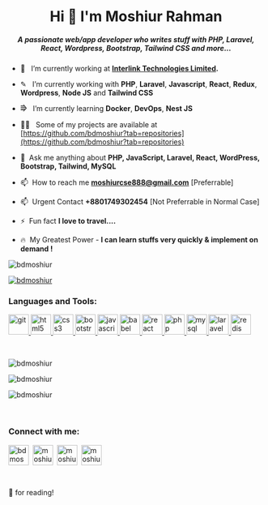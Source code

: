 <h1 align="center">Hi 👋 I'm Moshiur Rahman</h1>

<h5 align="center">A passionate web/app developer who writes stuff with PHP, Laravel, React, Wordpress, Bootstrap, Tailwind CSS and more...</h5>


- 🔭  &nbsp; I’m currently working at **[Interlink Technologies Limited](https://www.intertechbd.com/).**

- ✎ &nbsp; I’m currently working with  **PHP**, **Laravel**, **Javascript**, **React**, **Redux**, **Wordpress**, **Node JS** and **Tailwind CSS**

- ⭆  &nbsp; I’m currently learning **Docker**, **DevOps**, **Nest JS**

- 👨‍💻  &nbsp; Some of my projects are available at [https://github.com/bdmoshiur?tab=repositories](https://github.com/bdmoshiur?tab=repositories)

- 💬  &nbsp;Ask me anything about **PHP, JavaScript, Laravel, React, WordPress, Bootstrap, Tailwind, MySQL**

- 📫  &nbsp;How to reach me **moshiurcse888@gmail.com** [Preferrable]

- 📫  &nbsp;Urgent Contact **+8801749302454** [Not Preferrable in Normal Case]

- ⚡  &nbsp;Fun fact **I love to travel....**

- 🔥 &nbsp;My Greatest Power - **I can learn stuffs very quickly & implement on demand !**


<p align="left"> <img src="https://komarev.com/ghpvc/?username=bdmoshiur&label=Profile%20views&color=0e75b6&style=flat" alt="bdmoshiur" /> </p>

<p align="left"> <a href="https://github.com/ryo-ma/github-profile-trophy"><img src="https://github-profile-trophy.vercel.app/?username=bdmoshiur" alt="bdmoshiur" /></a> </p>

<h3 align="left">Languages and Tools:</h3>

<p align="left"><a href="https://git-scm.com/" target="_blank"> <img src="https://www.vectorlogo.zone/logos/git-scm/git-scm-icon.svg" alt="git" width="40" height="40"/> </a> <a href="https://www.w3.org/html/" target="_blank"> <img src="https://img.icons8.com/dusk/64/000000/html-5.png" alt="html5" width="40" height="40"/> </a><a href="https://www.w3schools.com/css/" target="_blank"> <img src="https://img.icons8.com/color/48/000000/css3.png" alt="css3" width="40" height="40"/> </a><a href="https://getbootstrap.com" target="_blank"> <img src="https://img.icons8.com/color/48/000000/bootstrap.png" alt="bootstrap" width="40" height="40"/> </a><a href="https://developer.mozilla.org/en-US/docs/Web/JavaScript" target="_blank"> <img src="https://img.icons8.com/color/48/000000/javascript.png" alt="javascript" width="40" height="40"/> </a><a href="https://babeljs.io/" target="_blank"> <img src="https://img.icons8.com/wired/64/000000/babel.png" alt="babel" width="40" height="40"/> </a><a href="https://reactjs.org/" target="_blank"> <img src="https://img.icons8.com/plasticine/48/000000/react.png" alt="react" width="40" height="40"/> </a><a href="https://www.php.net" target="_blank"> <img src="https://img.icons8.com/color/48/000000/php.png" alt="php" width="40" height="40"/> </a><a href="https://www.mysql.com/" target="_blank"> <img src="https://img.icons8.com/color/48/000000/mysql.png" alt="mysql" width="40" height="40"/> </a><a href="https://laravel.com/" target="_blank"> <img src="https://img.icons8.com/fluent/48/000000/laravel.png" alt="laravel" width="40" height="40"/> </a><a href="https://redis.io" target="_blank"> <img src="https://img.icons8.com/color/48/000000/redis.png" alt="redis" width="40" height="40"/></a></p>

<br />
<p align="left"><img src="https://github-readme-stats.vercel.app/api/top-langs?username=bdmoshiur&show_icons=true&locale=en&layout=compact&theme=radical" alt="bdmoshiur" /></p>

<p><img align="center" src="https://github-readme-stats.vercel.app/api?username=bdmoshiur&show_icons=true&locale=en&theme=radical" alt="bdmoshiur" /></p>

<p><img align="center" src="https://github-readme-streak-stats.herokuapp.com/?user=bdmoshiur&theme=radical" alt="bdmoshiur" /></p>

<br />

<h3 align="left">Connect with me:</h3>

<p align="left"><a href="https://www.linkedin.com/in/moshiurrahman-100/" target="blank"><img align="center" src="https://cdn.uconnectlabs.com/wp-content/uploads/sites/48/2018/09/linkedin-480x480.jpg?v=3612" alt="bdmoshiur" height="40" width="40" /></a> &nbsp;<a href="https://stackoverflow.com/users/14521871/moshiur" target="blank"><img align="center" src="https://img2.pngio.com/stackoverflow-icon-stack-overflow-png-512_512.png" alt="moshiur" height="40" width="40" /></a> &nbsp;<a href="https://www.facebook.com/moshiurcse888" target="blank"><img align="center" src="https://upload.wikimedia.org/wikipedia/commons/4/44/Facebook_Logo.png" alt="moshiur" height="40" width="40" /></a> &nbsp;<a href="https://www.hackerrank.com/moshiurcse888" target="blank"><img align="center" src="https://upload.wikimedia.org/wikipedia/commons/6/65/HackerRank_logo.png" alt="moshiur" height="40" width="40" /></a></p>
<br />

🙏 for reading!
